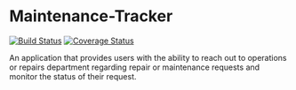 # Maintenance-Tracker
[![Build Status](https://travis-ci.org/ronaldndirangu/Maintenance-Tracker.svg?branch=develop)](https://travis-ci.org/ronaldndirangu/Maintenance-Tracker)
[![Coverage Status](https://coveralls.io/repos/github/ronaldndirangu/Maintenance-Tracker/badge.svg?branch=develop)](https://coveralls.io/github/ronaldndirangu/Maintenance-Tracker?branch=develop)

An application that provides users with the ability to reach out to operations or repairs department regarding repair or maintenance requests and monitor the status of their request.

